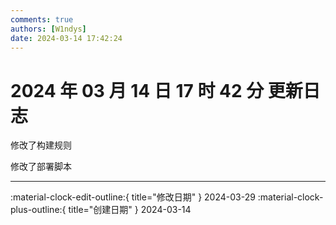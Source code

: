 ```yaml
---
comments: true
authors: [W1ndys]
date: 2024-03-14 17:42:24
---
```


# 2024 年 03 月 14 日 17 时 42 分 更新日志

修改了构建规则

修改了部署脚本

<!-- more -->

---

:material-clock-edit-outline:{ title="修改日期" } 2024-03-29
:material-clock-plus-outline:{ title="创建日期" } 2024-03-14
